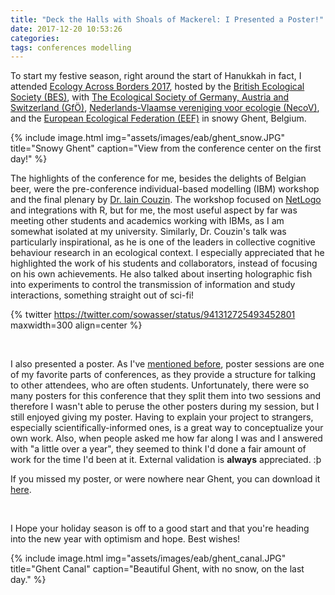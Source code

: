 ```yaml
---
title: "Deck the Halls with Shoals of Mackerel: I Presented a Poster!"
date: 2017-12-20 10:53:26
categories:
tags: conferences modelling
---
```


To start my festive season, right around the start of Hanukkah in fact, I attended [Ecology Across Borders 2017][EAB], hosted by the [British Ecological Society (BES)][BES], with [The Ecological Society of Germany, Austria and Switzerland (GfÖ)][GFO], [Nederlands-Vlaamse vereniging voor ecologie (NecoV)][necov], and the [European Ecological Federation (EEF)][eef] in snowy Ghent, Belgium.

{% include image.html img="assets/images/eab/ghent_snow.JPG" title="Snowy Ghent" caption="View from the conference center on the first day!" %}

The highlights of the conference for me, besides the delights of Belgian beer, were the pre-conference individual-based modelling (IBM) workshop and the final plenary by [Dr. Iain Couzin][couzin]. The workshop focused on [NetLogo][nl] and integrations with R, but for me, the most useful aspect by far was meeting other students and academics working with IBMs, as I am somewhat isolated at my university. Similarly, Dr. Couzin's talk was particularly inspirational, as he is one of the leaders in collective cognitive behaviour research in an ecological context. I especially appreciated that he highlighted the work of his students and collaborators, instead of focusing on his own achievements. He also talked about inserting holographic fish into experiments to control the transmission of information and study interactions, something straight out of sci-fi!

{% twitter https://twitter.com/sowasser/status/941312725493452801 maxwidth=300 align=center %}

<br>

I also presented a poster. As I've [mentioned before][post], poster sessions are one of my favorite parts of conferences, as they provide a structure for talking to other attendees, who are often students. Unfortunately, there were so many posters for this conference that they split them into two sessions and therefore I wasn't able to peruse the other posters during my session, but I still enjoyed giving my poster. Having to explain your project to strangers, especially scientifically-informed ones, is a great way to conceptualize your own work. Also, when people asked me how far along I was and I answered with "a little over a year", they seemed to think I'd done a fair amount of work for the time I'd been at it. External validation is **always** appreciated. :þ

If you missed my poster, or were nowhere near Ghent, you can download it [here][gdrive].

<br>

I Hope your holiday season is off to a good start and that you're heading into the new year with optimism and hope. Best wishes!


{% include image.html img="assets/images/eab/ghent_canal.JPG" title="Ghent Canal" caption="Beautiful Ghent, with no snow, on the last day." %}







[EAB]: https://www.britishecologicalsociety.org/events/annual-meeting-2017/
[BES]: https://www.britishecologicalsociety.org/
[GFO]: http://www.gfoe.org/en
[necov]: http://www.necov.org/
[eef]: http://www.europeanecology.org/
[couzin]: http://collectivebehaviour.com/
[nl]: https://ccl.northwestern.edu/netlogo/
[post]: https://sowasser.com/conferences/
[gdrive]: https://drive.google.com/file/d/1RnRZf2ZWmfoIIrH6gQmUZhx7QK96U8Mo/view?usp=sharing